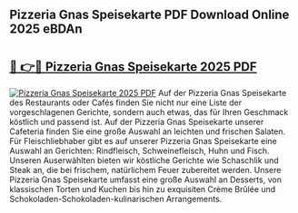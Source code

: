 ## Pizzeria Gnas Speisekarte PDF Download Online 2025 eBDAn

# <h2><a href="http://gc9bkok.nevu.top/?p=Pizzeria+Gnas+Speisekarte">🔗 👉🔴 Pizzeria Gnas Speisekarte 2025 PDF</a></h2>

[![Pizzeria Gnas Speisekarte 2025 PDF](https://i.imgur.com/dBaPXMq.png)](http://gc9bkok.nevu.top/?p=Pizzeria+Gnas+Speisekarte)
Auf der Pizzeria Gnas Speisekarte des Restaurants oder Cafés finden Sie nicht nur eine Liste der vorgeschlagenen Gerichte, sondern auch etwas, das für Ihren Geschmack köstlich und passend ist. Auf der Pizzeria Gnas Speisekarte unserer Cafeteria finden Sie eine große Auswahl an leichten und frischen Salaten. Für Fleischliebhaber gibt es auf unserer Pizzeria Gnas Speisekarte eine Auswahl an Gerichten: Rindfleisch, Schweinefleisch, Huhn und Fisch. Unseren Auserwählten bieten wir köstliche Gerichte wie Schaschlik und Steak an, die bei frischem, natürlichem Feuer zubereitet werden. Unsere Pizzeria Gnas Speisekarte umfasst eine große Auswahl an Desserts, von klassischen Torten und Kuchen bis hin zu exquisiten Crème Brûlée und Schokoladen-Schokoladen-kulinarischen Arrangements.
